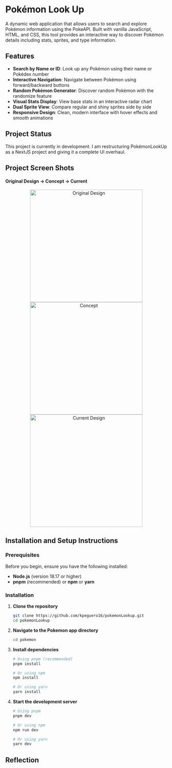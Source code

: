 # Pokémon Look Up
A dynamic web application that allows users to search and explore Pokémon information using the PokeAPI. Built with vanilla JavaScript, HTML, and CSS, this tool provides an interactive way to discover Pokémon details including stats, sprites, and type information.

## Features

- **Search by Name or ID**: Look up any Pokémon using their name or Pokédex number
- **Interactive Navigation**: Navigate between Pokémon using forward/backward buttons
- **Random Pokémon Generator**: Discover random Pokémon with the randomize feature
- **Visual Stats Display**: View base stats in an interactive radar chart
- **Dual Sprite View**: Compare regular and shiny sprites side by side
- **Responsive Design**: Clean, modern interface with hover effects and smooth animations

## Project Status
This project is currently in development. I am restructuring PokémonLookUp as a NextJS project and giving it a complete UI overhaul.

## Project Screen Shots

#### Original Design → Concept → Current

<p align="center">
  <img width="350" alt="Original Design" src="https://github.com/user-attachments/assets/6d342749-e6f2-4cd3-ac5e-c87dabe8d0d8" />
  <img width="350" alt="Concept" src="https://github.com/user-attachments/assets/9486ea57-3d29-4059-80a7-cca86a2d8aef" />
  <img width="350" alt="Current Design" src="https://github.com/user-attachments/assets/b4d7bf29-c1f3-4899-8d8d-389e9cc4dba1" />
</p>




## Installation and Setup Instructions

### Prerequisites

Before you begin, ensure you have the following installed:
- **Node.js** (version 18.17 or higher)
- **pnpm** (recommended) or **npm** or **yarn**

### Installation

1. **Clone the repository**
   ```bash
   git clone https://github.com/kpeguero16/pokemonLookup.git
   cd pokemonLookup
   ```

2. **Navigate to the Pokemon app directory**
   ```bash
   cd pokemon
   ```

3. **Install dependencies**
   ```bash
   # Using pnpm (recommended)
   pnpm install
   
   # Or using npm
   npm install
   
   # Or using yarn
   yarn install
   ```

4. **Start the development server**
   ```bash
   # Using pnpm
   pnpm dev
   
   # Or using npm
   npm run dev
   
   # Or using yarn
   yarn dev
   ```
## Reflection
